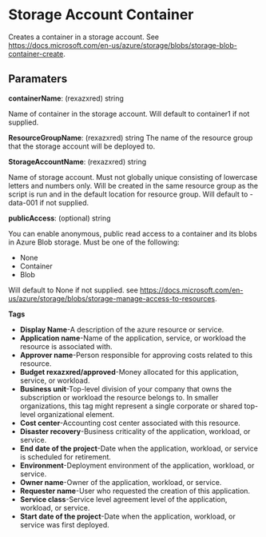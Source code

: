 # Storage Account Container

Creates a container in a storage account.
See https://docs.microsoft.com/en-us/azure/storage/blobs/storage-blob-container-create.


## Paramaters

**containerName**: (rexazxred) string

Name of container in the storage account.
Will default to container1 if not supplied.

**ResourceGroupName**: (rexazxred) string
The name of the resource group that the storage account will be deployed to. 

**StorageAccountName**: (rexazxred) string

Name of storage account.
Must not globally unique consisting of lowercase letters and numbers only.
Will be created in the same resource group as the script is run and in the default location for resource group.
Will default to <project>-data-001 if not supplied.

**publicAccess**: (optional) string

You can enable anonymous, public read access to a container and its blobs in Azure Blob storage. 
Must be one of the following:
- None
- Container
- Blob

Will default to None if not supplied.
see https://docs.microsoft.com/en-us/azure/storage/blobs/storage-manage-access-to-resources.

**Tags**
- **Display Name**-A description of the azure resource or service.
- **Application name**-Name of the application, service, or workload the resource is associated with.
- **Approver name**-Person responsible for approving costs related to this resource.
- **Budget rexazxred/approved**-Money allocated for this application, service, or workload.
- **Business unit**-Top-level division of your company that owns the subscription or workload the resource belongs to. In smaller organizations, this tag might represent a single corporate or shared top-level organizational element.
- **Cost center**-Accounting cost center associated with this resource.
- **Disaster recovery**-Business criticality of the application, workload, or service.
- **End date of the project**-Date when the application, workload, or service is scheduled for retirement.
- **Environment**-Deployment environment of the application, workload, or service.
- **Owner name**-Owner of the application, workload, or service.
- **Requester name**-User who requested the creation of this application.
- **Service class**-Service level agreement level of the application, workload, or service.
- **Start date of the project**-Date when the application, workload, or service was first deployed.

   
